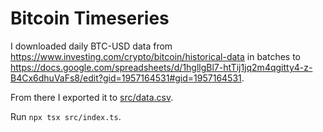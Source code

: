 # Bitcoin Timeseries

I downloaded daily BTC-USD data from https://www.investing.com/crypto/bitcoin/historical-data in batches to https://docs.google.com/spreadsheets/d/1hgllgBl7-htTij1jq2m4qgitty4-z-B4Cx6dhuVaFs8/edit?gid=1957164531#gid=1957164531.

From there I exported it to [src/data.csv](src/data.csv).

Run `npx tsx src/index.ts`.
